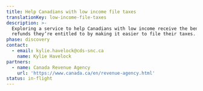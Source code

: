 ```yaml
---
title: Help Canadians with low income file taxes
translationKey: low-income-file-taxes
description: >-
  Exploring a service to help Canadians with low income receive the benefits and
  refunds they’re entitled to by making it easier to file their taxes.
phase: discovery
contact:
  - email: kylie.havelock@cds-snc.ca
    name: Kylie Havelock
partners:
  - name: Canada Revenue Agency
    url: 'https://www.canada.ca/en/revenue-agency.html'
status: in-flight
---
```


